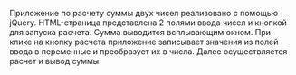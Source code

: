 Приложение по расчету суммы двух чисел реализовано с помощью jQuery.
HTML-страница представлена 2 полями ввода чисел и кнопкой для запуска расчета.
Сумма выводится всплывающим окном.
При клике на кнопку расчета приложение записывает значения из полей ввода в переменные и преобразует их в числа.
Далее осуществляется расчет и вывод суммы.

